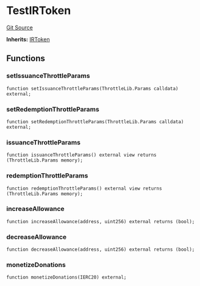 # TestIRToken
[Git Source](https://github.com/larrythecucumber321/protocol/blob/77d337b8595ba96d069ded321419b36a61984170/contracts/interfaces/IRToken.sol)

**Inherits:**
[IRToken](/contracts/interfaces/IRToken.sol/interface.IRToken.md)


## Functions
### setIssuanceThrottleParams


```solidity
function setIssuanceThrottleParams(ThrottleLib.Params calldata) external;
```

### setRedemptionThrottleParams


```solidity
function setRedemptionThrottleParams(ThrottleLib.Params calldata) external;
```

### issuanceThrottleParams


```solidity
function issuanceThrottleParams() external view returns (ThrottleLib.Params memory);
```

### redemptionThrottleParams


```solidity
function redemptionThrottleParams() external view returns (ThrottleLib.Params memory);
```

### increaseAllowance


```solidity
function increaseAllowance(address, uint256) external returns (bool);
```

### decreaseAllowance


```solidity
function decreaseAllowance(address, uint256) external returns (bool);
```

### monetizeDonations


```solidity
function monetizeDonations(IERC20) external;
```

